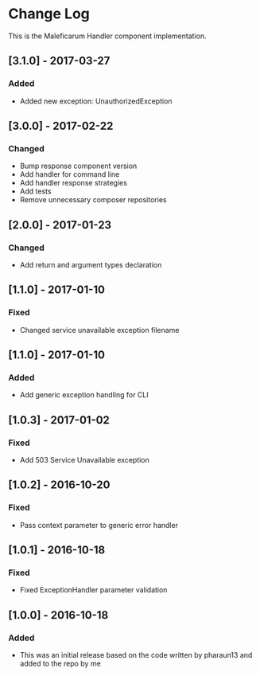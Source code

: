 # Change Log
This is the Maleficarum Handler component implementation. 

## [3.1.0] - 2017-03-27
### Added
- Added new exception: UnauthorizedException

## [3.0.0] - 2017-02-22
### Changed
- Bump response component version
- Add handler for command line
- Add handler response strategies
- Add tests
- Remove unnecessary composer repositories

## [2.0.0] - 2017-01-23
### Changed
- Add return and argument types declaration

## [1.1.0] - 2017-01-10
### Fixed
- Changed service unavailable exception filename

## [1.1.0] - 2017-01-10
### Added
- Add generic exception handling for CLI

## [1.0.3] - 2017-01-02
### Fixed
- Add 503 Service Unavailable exception

## [1.0.2] - 2016-10-20
### Fixed
- Pass context parameter to generic error handler

## [1.0.1] - 2016-10-18
### Fixed
- Fixed ExceptionHandler parameter validation

## [1.0.0] - 2016-10-18
### Added
- This was an initial release based on the code written by pharaun13 and added to the repo by me

